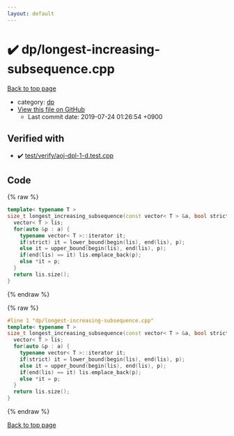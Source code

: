 ```yaml
---
layout: default
---
```


<!-- mathjax config similar to math.stackexchange -->
<script type="text/javascript" async
  src="https://cdnjs.cloudflare.com/ajax/libs/mathjax/2.7.5/MathJax.js?config=TeX-MML-AM_CHTML">
</script>
<script type="text/x-mathjax-config">
  MathJax.Hub.Config({
    TeX: { equationNumbers: { autoNumber: "AMS" }},
    tex2jax: {
      inlineMath: [ ['$','$'] ],
      processEscapes: true
    },
    "HTML-CSS": { matchFontHeight: false },
    displayAlign: "left",
    displayIndent: "2em"
  });
</script>

<script type="text/javascript" src="https://cdnjs.cloudflare.com/ajax/libs/jquery/3.4.1/jquery.min.js"></script>
<script src="https://cdn.jsdelivr.net/npm/jquery-balloon-js@1.1.2/jquery.balloon.min.js" integrity="sha256-ZEYs9VrgAeNuPvs15E39OsyOJaIkXEEt10fzxJ20+2I=" crossorigin="anonymous"></script>
<script type="text/javascript" src="../../assets/js/copy-button.js"></script>
<link rel="stylesheet" href="../../assets/css/copy-button.css" />


# :heavy_check_mark: dp/longest-increasing-subsequence.cpp

<a href="../../index.html">Back to top page</a>

* category: <a href="../../index.html#95687afb5d9a2a9fa39038f991640b0c">dp</a>
* <a href="{{ site.github.repository_url }}/blob/master/dp/longest-increasing-subsequence.cpp">View this file on GitHub</a>
    - Last commit date: 2019-07-24 01:26:54 +0900




## Verified with

* :heavy_check_mark: <a href="../../verify/test/verify/aoj-dpl-1-d.test.cpp.html">test/verify/aoj-dpl-1-d.test.cpp</a>


## Code

<a id="unbundled"></a>
{% raw %}
```cpp
template< typename T >
size_t longest_increasing_subsequence(const vector< T > &a, bool strict) {
  vector< T > lis;
  for(auto &p : a) {
    typename vector< T >::iterator it;
    if(strict) it = lower_bound(begin(lis), end(lis), p);
    else it = upper_bound(begin(lis), end(lis), p);
    if(end(lis) == it) lis.emplace_back(p);
    else *it = p;
  }
  return lis.size();
}

```
{% endraw %}

<a id="bundled"></a>
{% raw %}
```cpp
#line 1 "dp/longest-increasing-subsequence.cpp"
template< typename T >
size_t longest_increasing_subsequence(const vector< T > &a, bool strict) {
  vector< T > lis;
  for(auto &p : a) {
    typename vector< T >::iterator it;
    if(strict) it = lower_bound(begin(lis), end(lis), p);
    else it = upper_bound(begin(lis), end(lis), p);
    if(end(lis) == it) lis.emplace_back(p);
    else *it = p;
  }
  return lis.size();
}

```
{% endraw %}

<a href="../../index.html">Back to top page</a>


